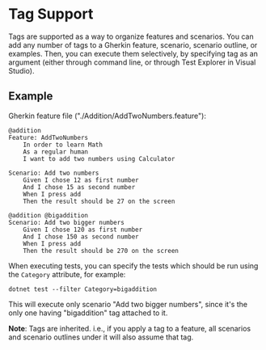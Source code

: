 # Tag Support

Tags are supported as a way to organize features and scenarios. You can add any number of tags to a Gherkin feature, scenario, scenario outline, or examples. Then, you can execute them selectively, by specifying tag as an argument (either through command line, or through Test Explorer in Visual Studio).

## Example

Gherkin feature file ("./Addition/AddTwoNumbers.feature"):
```Gherkin
@addition
Feature: AddTwoNumbers
	In order to learn Math
	As a regular human
	I want to add two numbers using Calculator

Scenario: Add two numbers
	Given I chose 12 as first number
	And I chose 15 as second number
	When I press add
	Then the result should be 27 on the screen

@addition @bigaddition
Scenario: Add two bigger numbers
	Given I chose 120 as first number
	And I chose 150 as second number
	When I press add
	Then the result should be 270 on the screen
```

When executing tests, you can specify the tests which should be run using the `Category` attribute, for example:

`dotnet test --filter Category=bigaddition`

This will execute only scenario "Add two bigger numbers", since it's the only one having "bigaddition" tag attached to it.

**Note**: Tags are inherited. i.e., if you apply a tag to a feature, all scenarios and scenario outlines under it will also assume that tag.
